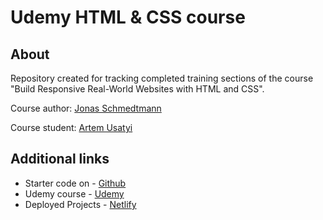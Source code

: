# Udemy HTML & CSS course

## About

Repository created for tracking completed training sections of the course "Build Responsive Real-World Websites with HTML and CSS".

Сourse author: [Jonas Schmedtmann](https://www.udemy.com/user/jonasschmedtmann/)

Course student: [Artem Usatyi](https://github.com/miezaruexpr)

## Additional links

- Starter code on - [Github](https://github.com/jonasschmedtmann/html-css-course)
- Udemy course - [Udemy](https://www.udemy.com/course/design-and-develop-a-killer-website-with-html5-and-css3/)
- Deployed Projects - [Netlify](https://miezaru-omnifood.netlify.app/)
